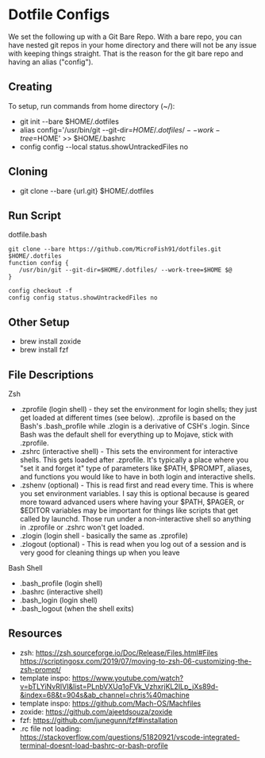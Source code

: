 # Dotfile Configs

We set the following up with a Git Bare Repo. With a bare repo, you can have nested git repos in your home directory and there will not be any issue with keeping things straight. That is the reason for the git bare repo and having an alias ("config").

## Creating

To setup, run commands from home directory (~/):

- git init --bare $HOME/.dotfiles
- alias config='/usr/bin/git --git-dir=$HOME/.dotfiles/ --work-tree=$HOME' >> $HOME/.bashrc
- config config --local status.showUntrackedFiles no

## Cloning

- git clone --bare {url.git} $HOME/.dotfiles

## Run Script

dotfile.bash

```
git clone --bare https://github.com/MicroFish91/dotfiles.git $HOME/.dotfiles
function config {
   /usr/bin/git --git-dir=$HOME/.dotfiles/ --work-tree=$HOME $@
}

config checkout -f
config config status.showUntrackedFiles no
```

## Other Setup

- brew install zoxide
- brew install fzf

## File Descriptions

Zsh

- .zprofile (login shell) - they set the environment for login shells; they just get loaded at different times (see below). .zprofile is based on the Bash's .bash_profile while .zlogin is a derivative of CSH's .login. Since Bash was the default shell for everything up to Mojave, stick with .zprofile.
- .zshrc (interactive shell) - This sets the environment for interactive shells. This gets loaded after .zprofile. It's typically a place where you "set it and forget it" type of parameters like $PATH, $PROMPT, aliases, and functions you would like to have in both login and interactive shells.
- .zshenv (optional) - This is read first and read every time. This is where you set environment variables. I say this is optional because is geared more toward advanced users where having your $PATH, $PAGER, or $EDITOR variables may be important for things like scripts that get called by launchd. Those run under a non-interactive shell so anything in .zprofile or .zshrc won't get loaded.
- .zlogin (login shell - basically the same as .zprofile)
- .zlogout (optional) - This is read when you log out of a session and is very good for cleaning things up when you leave

Bash Shell

- .bash_profile (login shell)
- .bashrc (interactive shell)
- .bash_login (login shell)
- .bash_logout (when the shell exits)

## Resources

- zsh: https://zsh.sourceforge.io/Doc/Release/Files.html#Files
  https://scriptingosx.com/2019/07/moving-to-zsh-06-customizing-the-zsh-prompt/
- template inspo: https://www.youtube.com/watch?v=bTLYiNvRIVI&list=PLnbVXUq1oFVk_VzhxrjKL2ILp_jXs89d-&index=68&t=904s&ab_channel=chris%40machine
- template inspo: https://github.com/Mach-OS/Machfiles
- zoxide: https://github.com/ajeetdsouza/zoxide
- fzf: https://github.com/junegunn/fzf#installation
- .rc file not loading: https://stackoverflow.com/questions/51820921/vscode-integrated-terminal-doesnt-load-bashrc-or-bash-profile
